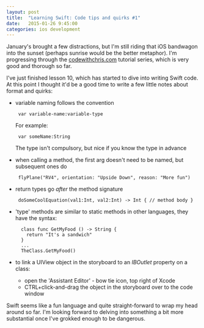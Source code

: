 ```yaml
---
layout: post
title:  "Learning Swift: Code tips and quirks #1"
date:   2015-01-26 9:45:00
categories: ios development
---
```


January's brought a few distractions, but I'm still riding that iOS bandwagon
into the sunset (perhaps sunrise would be the better metaphor). I'm progressing
through the [codewithchris.com][cwc] tutorial series, which is very good and
thorough so far.

I've just finished lesson 10, which has started to dive into writing Swift code.
At this point I thought it'd be a good time to write a few little notes about
format and quirks:

 - variable naming follows the convention

        var variable-name:variable-type

   For example:

        var someName:String

   The type isn't compulsory, but nice if you know the type in advance
 - when calling a method, the first arg doesn't need to be named, but subsequent ones do

        flyPlane("RV4", orientation: "Upside Down", reason: "More fun")

 - return types go *after* the method signature

        doSomeCoolEquation(val1:Int, val2:Int) -> Int { // method body }

 - 'type' methods are similar to static methods in other languages, they have the syntax:

         class func GetMyFood () -> String {
           return "It's a sandwich"
         }
         ...
         TheClass.GetMyFood()

 - to link a UIView object in the storyboard to an *IBOutlet* property on a class:
    - open the 'Assistant Editor' - bow tie icon, top right of Xcode
    - CTRL+click-and-drag the object in the storyboard over to the code window

Swift seems like a fun language and quite straight-forward to wrap my head
around so far. I'm looking forward to delving into something a bit
more substantial once I've grokked enough to be dangerous.

[cwc]: http://codewithchris.com/1-introduction-to-the-tools-and-materials/
